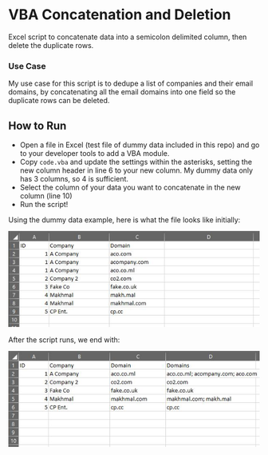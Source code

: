# VBA Concatenation and Deletion
Excel script to concatenate data into a semicolon delimited column, then delete the duplicate rows.

### Use Case
My use case for this script is to dedupe a list of companies and their email domains, by concatenating all the email domains into one field so the duplicate rows can be deleted.

## How to Run
* Open a file in Excel (test file of dummy data included in this repo) and go to your developer tools to add a VBA module.
* Copy `code.vba` and update the settings within the asterisks, setting the new column header in line 6 to your new column. My dummy data only has 3 columns, so 4 is sufficient.
* Select the column of your data you want to concatenate in the new column (line 10)
* Run the script!

Using the dummy data example, here is what the file looks like initially:

![Initial Data](/StartingFile.JPG "Initial Data")

After the script runs, we end with:

![Final Data](/EndingFile.JPG "Final Data")